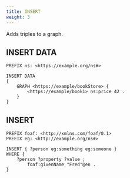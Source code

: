 ```yaml
---
title: INSERT
weight: 3
---
```


Adds triples to a graph.

## INSERT DATA

```sparql
PREFIX ns: <https://example.org/ns#>

INSERT DATA
{
	GRAPH <https://example/bookStore> {
		<https://example/book1> ns:price 42 .
	}
}
```

## INSERT

```sparql
PREFIX foaf: <http://xmlns.com/foaf/0.1>
PREFIX eg: <http://example.org/ns#>

INSERT { ?person eg:something eg:someone }
WHERE {
	?person ?property ?value ;
		foaf:givenName "Fred"@en .
}
```